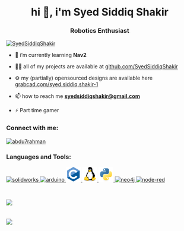 <h1 align="center">hi 👋, i'm Syed Siddiq Shakir</h1>
<h3 align="center">Robotics Enthusiast</h3>

[<p align="left"> <img src="https://komarev.com/ghpvc/?username=SyedSiddiqShakir&label=Profile%20views&color=cc0000&style=flat" alt="SyedSiddiqShakir" /> </p>]: #

<p align="left"> <a href="https://github.com/ryo-ma/github-profile-trophy"><img src="https://github-profile-trophy.vercel.app/?username=SyedSiddiqShakir" alt="SyedSiddiqShakir" /></a> </p>

- 🌱 i’m currently learning **Nav2**

- 👨‍💻 all of my projects are available at [github.com/SyedSiddiqShakir](https://github.com/SyedSiddiqShakir)

- ⚙️ my (partially) opensourced designs are available here [grabcad.com/syed.siddiq.shakir-1](https://grabcad.com/syed.siddiq.shakir-1)

- 📫 how to reach me **syedsiddiqshakir@gmail.com**

- ⚡ Part time gamer

<h3 align="left">Connect with me:</h3>
<p align="left">
<a href="https://linkedin.com/in/syedsiddiqshakir" target="blank"><img align="center" src="https://raw.githubusercontent.com/rahuldkjain/github-profile-readme-generator/master/src/images/icons/Social/linked-in-alt.svg" alt="abdu7rahman" height="30" width="40" /></a>
</p>

<h3 align="left">Languages and Tools:</h3>
<p align="left"> <p align="left"> <a href="https://www.solidworks.com" target="_blank" rel="noreferrer"> <img src="https://img.icons8.com/?size=256&id=62397&format=png" alt="solidworks" width="40" height="40"/> </a> <a href="https://www.arduino.cc/" target="_blank" rel="noreferrer"> <img src="https://cdn.worldvectorlogo.com/logos/arduino-1.svg" alt="arduino" width="40" height="40"/> </a> <a href="https://www.cprogramming.com/" target="_blank" rel="noreferrer"> <img src="https://raw.githubusercontent.com/devicons/devicon/master/icons/c/c-original.svg" alt="c" width="40" height="40"/> </a> </a> <a href="https://www.linux.org/" target="_blank" rel="noreferrer"> <img src="https://raw.githubusercontent.com/devicons/devicon/master/icons/linux/linux-original.svg" alt="linux" width="40" height="40"/> <a href="https://www.python.org" target="_blank" rel="noreferrer"> <img src="https://raw.githubusercontent.com/devicons/devicon/master/icons/python/python-original.svg" alt="python" width="40" height="40"/> </a> <a href="https://neo4j.com/" target="_blank" rel="noreferrer"> <img src="https://encrypted-tbn0.gstatic.com/images?q=tbn:ANd9GcTmOZuTqPb6LhxyTyEUio8xxNxspa0gm-NncQ&s" alt="neo4j" width="40" height="40"/> </a> <a href="https://nodered.org" target="_blank" rel="noreferrer"> <img src="https://nodered.org/about/resources/media/node-red-icon-2.png" alt="node-red" width="40" height="40"/> </a> </p>

[<p><img align="left" src="https://github-readme-stats.vercel.app/api/top-langs?username=SyedSiddiqShakir&show_icons=true&theme=dark&locale=en&layout=compact" alt="SyedSiddiqShakir" /></p>]: #

[<p>&nbsp;<img align="center" src="https://github-readme-stats.vercel.app/api?username=SyedSiddiqShakir&show_icons=true&theme=dark&locale=en" alt="SyedSiddiqShakir" /></p>]: #
<br>

[![](https://github-readme-stats-sigma-five.vercel.app/api?username=SyedSiddiqShakir&hide=prs&count_private=true&show_icons=true&theme=chartreuse-dark&hide_border=true)](https://github.com/anuraghazra/github-readme-stats)

<br> <a href="https://github.com/anuraghazra/github-readme-stats"><img align="center" src="https://github-readme-stats.vercel.app/api/top-langs/?username=SyedSiddiqShakir&layout=compact&theme=chartreuse-dark&hide_border=true" /></a>

